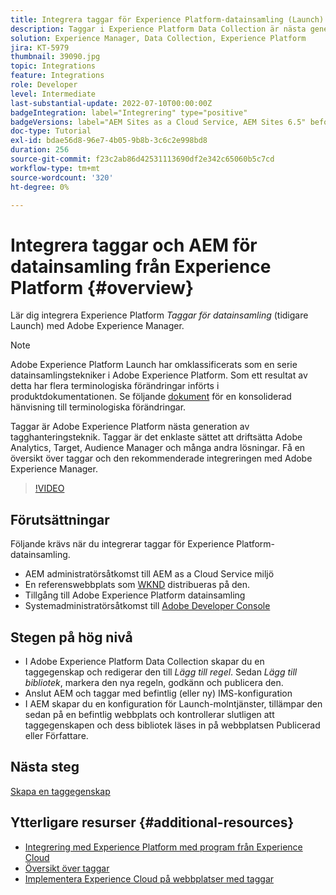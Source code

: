 ```yaml
---
title: Integrera taggar för Experience Platform-datainsamling (Launch) och AEM
description: Taggar i Experience Platform Data Collection är nästa generations tagghanteringslösning för Adobe och det bästa sättet att driftsätta Adobe Analytics, Target, Audience Manager och många fler lösningar. Få en översikt över taggar (tidigare Launch) och den rekommenderade integrationen med Adobe Experience Manager.
solution: Experience Manager, Data Collection, Experience Platform
jira: KT-5979
thumbnail: 39090.jpg
topic: Integrations
feature: Integrations
role: Developer
level: Intermediate
last-substantial-update: 2022-07-10T00:00:00Z
badgeIntegration: label="Integrering" type="positive"
badgeVersions: label="AEM Sites as a Cloud Service, AEM Sites 6.5" before-title="false"
doc-type: Tutorial
exl-id: bdae56d8-96e7-4b05-9b8b-3c6c2e998bd8
duration: 256
source-git-commit: f23c2ab86d42531113690df2e342c65060b5c7cd
workflow-type: tm+mt
source-wordcount: '320'
ht-degree: 0%

---
```


# Integrera taggar och AEM för datainsamling från Experience Platform {#overview}

Lär dig integrera Experience Platform _Taggar för datainsamling_ (tidigare Launch) med Adobe Experience Manager.

>[!NOTE]
>
>Adobe Experience Platform Launch har omklassificerats som en serie datainsamlingstekniker i Adobe Experience Platform. Som ett resultat av detta har flera terminologiska förändringar införts i produktdokumentationen. Se följande [dokument](https://experienceleague.adobe.com/docs/experience-platform/tags/term-updates.html) för en konsoliderad hänvisning till terminologiska förändringar.


Taggar är Adobe Experience Platform nästa generation av tagghanteringsteknik. Taggar är det enklaste sättet att driftsätta Adobe Analytics, Target, Audience Manager och många andra lösningar. Få en översikt över taggar och den rekommenderade integreringen med Adobe Experience Manager.

>[!VIDEO](https://video.tv.adobe.com/v/3417061?quality=12&learn=on)


## Förutsättningar

Följande krävs när du integrerar taggar för Experience Platform-datainsamling.

+ AEM administratörsåtkomst till AEM as a Cloud Service miljö
+ En referenswebbplats som [WKND](https://github.com/adobe/aem-guides-wknd) distribueras på den.
+ Tillgång till Adobe Experience Platform datainsamling
+ Systemadministratörsåtkomst till [Adobe Developer Console](https://developer.adobe.com/developer-console/)


## Stegen på hög nivå

+ I Adobe Experience Platform Data Collection skapar du en taggegenskap och redigerar den till _Lägg till regel_. Sedan _Lägg till bibliotek_, markera den nya regeln, godkänn och publicera den.
+ Anslut AEM och taggar med befintlig (eller ny) IMS-konfiguration
+ I AEM skapar du en konfiguration för Launch-molntjänster, tillämpar den sedan på en befintlig webbplats och kontrollerar slutligen att taggegenskapen och dess bibliotek läses in på webbplatsen Publicerad eller Författare.

## Nästa steg

[Skapa en taggegenskap](create-tag-property.md)

## Ytterligare resurser {#additional-resources}

+ [Integrering med Experience Platform med program från Experience Cloud](https://experienceleague.adobe.com/docs/platform-learn/tutorials/intro-to-platform/integrations-with-experience-cloud-applications.html)
+ [Översikt över taggar](https://experienceleague.adobe.com/docs/experience-platform/tags/home.html)
+ [Implementera Experience Cloud på webbplatser med taggar](https://experienceleague.adobe.com/docs/platform-learn/implement-in-websites/overview.html)
